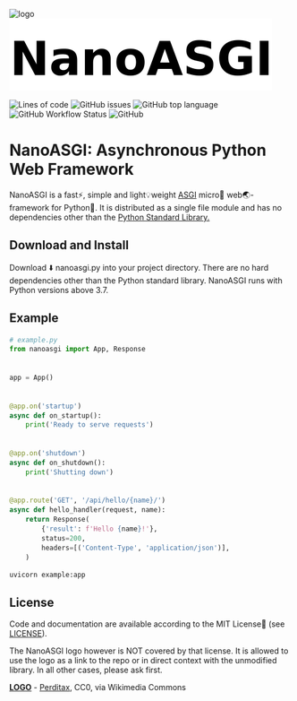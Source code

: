 ![logo](https://upload.wikimedia.org/wikipedia/commons/thumb/d/df/C20_Fullerene.png/128px-C20_Fullerene.png)
![logo text](docs/logotext.png)

![Lines of code](https://img.shields.io/tokei/lines/github/nanoasgi/nanoasgi?logo=github&style=flat-square)
![GitHub issues](https://img.shields.io/github/issues/nanoasgi/nanoasgi?logo=github&style=flat-square)
![GitHub top language](https://img.shields.io/github/languages/top/nanoasgi/nanoasgi?logo=python&style=flat-square&logoColor=9cf)
![GitHub Workflow Status](https://img.shields.io/github/workflow/status/nanoasgi/nanoasgi/Python%20package?logo=github)
![GitHub](https://img.shields.io/github/license/nanoasgi/nanoasgi?style=flat-square&logo=github)


#  NanoASGI: Asynchronous Python Web Framework

NanoASGI is a fast:zap:, simple and light:bulb:weight [ASGI](https://asgi.readthedocs.io "Asynchronous Server Gateway Interface") micro:microscope: web:earth_asia:-framework for Python:snake:. It is distributed as a single file module and has no dependencies other than the [Python Standard Library.](http://docs.python.org/library/)


## Download and Install

Download :arrow_down: nanoasgi.py into your project directory. There are no hard dependencies other than the Python standard library. NanoASGI runs with Python versions above 3.7.


## Example

```python
# example.py
from nanoasgi import App, Response


app = App()


@app.on('startup')
async def on_startup():
    print('Ready to serve requests')


@app.on('shutdown')
async def on_shutdown():
    print('Shutting down')


@app.route('GET', '/api/hello/{name}/')
async def hello_handler(request, name):
    return Response(
        {'result': f'Hello {name}!'},
        status=200,
        headers=[('Content-Type', 'application/json')],
    )
```
```bash
uvicorn example:app
```

## License

Code and documentation are available according to the MIT License:page_with_curl: (see [LICENSE](LICENSE)).

The NanoASGI logo however is NOT covered by that license. It is allowed to use the logo as a link to the repo or in direct context with the unmodified library. In all other cases, please ask first.


[**LOGO**](#logo) - [Perditax](https://commons.wikimedia.org/wiki/File:C20_Fullerene.png), CC0, via Wikimedia Commons
